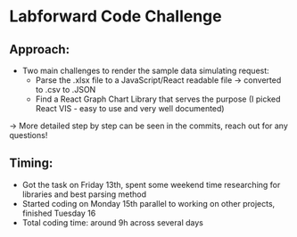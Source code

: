 # Labforward Code Challenge

## Approach:

- Two main challenges to render the sample data simulating request:
  - Parse the .xlsx file to a JavaScript/React readable file -> converted to .csv to .JSON
  - Find a React Graph Chart Library that serves the purpose (I picked React VIS - easy to use and very well documented)

-> More detailed step by step can be seen in the commits, reach out for any questions!

## Timing:

- Got the task on Friday 13th, spent some weekend time researching for libraries and best parsing method
- Started coding on Monday 15th parallel to working on other projects, finished Tuesday 16
- Total coding time: around 9h across several days
